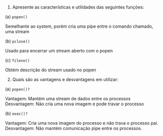 1. Apresente as características e utilidades das seguintes funções:

(a) `popen()`

Semelhante ao system, porém cria uma pipe entre o comando chamado, uma stream

(b) `pclose()`

Usado para encerrar um stream aberto com o popen

(c) `fileno()`

Obtém descrição do stream usado no popen

2. Quais são as vantagens e desvantagens em utilizar:

(a) `popen()?`

Vantagem: Mantém uma stream de dados entre os processos
Desvantagem: Não cria uma nova imagem e pode travar o processo

(b) `exec()?`

Vantagem: Cria uma nova imagem do processo e não trava o processo pai.
Desvantagem: Não mantém comunicação pipe entre os processos.